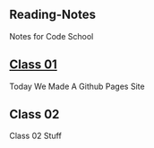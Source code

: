 ## Reading-Notes
Notes for Code School

## [Class 01](/Reading-Notes/Class01)

Today We Made A Github Pages Site 

## Class 02 

Class 02 Stuff
